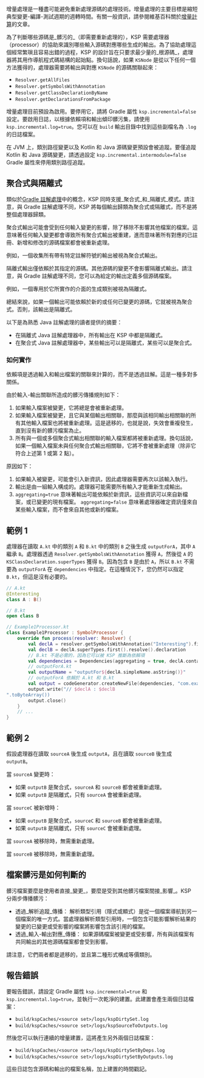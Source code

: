 [//]: # (title: 增量處理)

增量處理是一種盡可能避免重新處理源碼的處理技術。增量處理的主要目標是縮短典型變更-編譯-測試週期的週轉時間。有關一般資訊，請參閱維基百科關於[增量計算](https://en.wikipedia.org/wiki/Incremental_computing)的文章。

為了判斷哪些源碼是_髒污的_（即需要重新處理的），KSP 需要處理器（processor）的協助來識別哪些輸入源碼對應哪些生成的輸出。為了協助處理這個經常繁瑣且容易出錯的過程，KSP 的設計旨在只要求最少量的_根源碼_，處理器將其用作導航程式碼結構的起始點。換句話說，如果 `KSNode` 是從以下任何一個方法獲得的，處理器需要將輸出與對應 `KSNode` 的源碼關聯起來：
* `Resolver.getAllFiles`
* `Resolver.getSymbolsWithAnnotation`
* `Resolver.getClassDeclarationByName`
* `Resolver.getDeclarationsFromPackage`

增量處理目前預設為啟用。要停用它，請將 Gradle 屬性 `ksp.incremental=false` 設定。要啟用日誌，以根據依賴項和輸出傾印髒污集，請使用 `ksp.incremental.log=true`。您可以在 `build` 輸出目錄中找到這些副檔名為 `.log` 的日誌檔案。

在 JVM 上，類別路徑變更以及 Kotlin 和 Java 源碼變更預設會被追蹤。要僅追蹤 Kotlin 和 Java 源碼變更，請透過設定 `ksp.incremental.intermodule=false` Gradle 屬性來停用類別路徑追蹤。

## 聚合式與隔離式

類似於[Gradle 註解處理](https://docs.gradle.org/current/userguide/java_plugin.html#sec:incremental_annotation_processing)中的概念，KSP 同時支援_聚合式_和_隔離式_模式。請注意，與 Gradle 註解處理不同，KSP 將每個輸出歸類為聚合式或隔離式，而不是將整個處理器歸類。

聚合式輸出可能會受到任何輸入變更的影響，除了移除不影響其他檔案的檔案。這意味著任何輸入變更都會導致所有聚合式輸出被重建，進而意味著所有對應的已註冊、新增和修改的源碼檔案都會被重新處理。

例如，一個收集所有帶有特定註解符號的輸出被視為聚合式輸出。

隔離式輸出僅依賴於其指定的源碼。其他源碼的變更不會影響隔離式輸出。請注意，與 Gradle 註解處理不同，您可以為給定的輸出定義多個源碼檔案。

例如，一個專用於它所實作的介面的生成類別被視為隔離式。

總結來說，如果一個輸出可能依賴於新的或任何已變更的源碼，它就被視為聚合式。否則，該輸出是隔離式。

以下是為熟悉 Java 註解處理的讀者提供的摘要：
* 在隔離式 Java 註解處理器中，所有輸出在 KSP 中都是隔離式。
* 在聚合式 Java 註解處理器中，某些輸出可以是隔離式，某些可以是聚合式。

### 如何實作

依賴項是透過輸入和輸出檔案的關聯來計算的，而不是透過註解。這是一種多對多關係。

由於輸入-輸出關聯所造成的髒污傳播規則如下：
1. 如果輸入檔案被變更，它將總是會被重新處理。
2. 如果輸入檔案被變更，且它與某個輸出相關聯，那麼與該相同輸出相關聯的所有其他輸入檔案也將被重新處理。這是遞移的，也就是說，失效會重複發生，直到沒有新的髒污檔案為止。
3. 所有與一個或多個聚合式輸出相關聯的輸入檔案都將被重新處理。換句話說，如果一個輸入檔案未與任何聚合式輸出相關聯，它將不會被重新處理（除非它符合上述第 1 或第 2 點）。

原因如下：
1. 如果輸入被變更，可能會引入新資訊，因此處理器需要再次以該輸入執行。
2. 輸出是由一組輸入構成的。處理器可能需要所有輸入才能重新生成輸出。
3. `aggregating=true` 意味著輸出可能依賴於新資訊，這些資訊可以來自新檔案，或已變更的現有檔案。
   `aggregating=false` 意味著處理器確定資訊僅來自某些輸入檔案，而不會來自其他或新的檔案。

## 範例 1

處理器在讀取 `A.kt` 中的類別 `A` 和 `B.kt` 中的類別 `B` 之後生成 `outputForA`，其中 `A` 繼承 `B`。處理器透過 `Resolver.getSymbolsWithAnnotation` 獲得 `A`，然後從 `A` 的 `KSClassDeclaration.superTypes` 獲得 `B`。因為包含 `B` 是由於 `A`，所以 `B.kt` 不需要為 `outputForA` 在 `dependencies` 中指定。在這種情況下，您仍然可以指定 `B.kt`，但這是沒有必要的。

```kotlin
// A.kt
@Interesting
class A : B()

// B.kt
open class B

// Example1Processor.kt
class Example1Processor : SymbolProcessor {
    override fun process(resolver: Resolver) {
        val declA = resolver.getSymbolsWithAnnotation("Interesting").first() as KSClassDeclaration
        val declB = declA.superTypes.first().resolve().declaration
        // B.kt 不是必需的，因為它可以被 KSP 推斷為依賴項
        val dependencies = Dependencies(aggregating = true, declA.containingFile!!)
        // outputForA.kt
        val outputName = "outputFor${declA.simpleName.asString()}"
        // outputForA 依賴於 A.kt 和 B.kt
        val output = codeGenerator.createNewFile(dependencies, "com.example", outputName, "kt")
        output.write("// $declA : $declB
".toByteArray())
        output.close()
    }
    // ...
}
```

## 範例 2

假設處理器在讀取 `sourceA` 後生成 `outputA`，且在讀取 `sourceB` 後生成 `outputB`。

當 `sourceA` 變更時：
* 如果 `outputB` 是聚合式，`sourceA` 和 `sourceB` 都會被重新處理。
* 如果 `outputB` 是隔離式，只有 `sourceA` 會被重新處理。

當 `sourceC` 被新增時：
* 如果 `outputB` 是聚合式，`sourceC` 和 `sourceB` 都會被重新處理。
* 如果 `outputB` 是隔離式，只有 `sourceC` 會被重新處理。

當 `sourceA` 被移除時，無需重新處理。

當 `sourceB` 被移除時，無需重新處理。

## 檔案髒污是如何判斷的

髒污檔案要麼是使用者直接_變更_，要麼是受到其他髒污檔案間接_影響_。KSP 分兩步傳播髒污：
* 透過_解析追蹤_傳播：
  解析類型引用（隱式或顯式）是從一個檔案導航到另一個檔案的唯一方式。當處理器解析類型引用時，一個包含可能影響解析結果的變更的已變更或受影響的檔案將影響包含該引用的檔案。
* 透過_輸入-輸出對應_傳播：
  如果源碼檔案被變更或受影響，所有與該檔案有共同輸出的其他源碼檔案都會受到影響。

請注意，它們兩者都是遞移的，並且第二種形式構成等價類別。

## 報告錯誤

要報告錯誤，請設定 Gradle 屬性 `ksp.incremental=true` 和 `ksp.incremental.log=true`，並執行一次乾淨的建置。此建置會產生兩個日誌檔案：

* `build/kspCaches/<source set>/logs/kspDirtySet.log`
* `build/kspCaches/<source set>/logs/kspSourceToOutputs.log`

然後您可以執行連續的增量建置，這將產生另外兩個日誌檔案：

* `build/kspCaches/<source set>/logs/kspDirtySetByDeps.log`
* `build/kspCaches/<source set>/logs/kspDirtySetByOutputs.log`

這些日誌包含源碼和輸出的檔案名稱，加上建置的時間戳記。